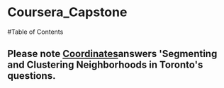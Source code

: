 # Coursera_Capstone
#Table of Contents
## Please note <a href="https://github.com/Csillag61/Coursera_Capstone/blob/master/Coordinates.ipynb">Coordinates</a>answers 'Segmenting and Clustering Neighborhoods in Toronto's questions. 
